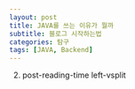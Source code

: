 ```yaml
---
layout: post
title: JAVA를 쓰는 이유가 뭘까
subtitle: 블로그 시작하는법
categories: 탐구
tags: [JAVA, Backend]
---
```


2. post-reading-time left-vsplit





